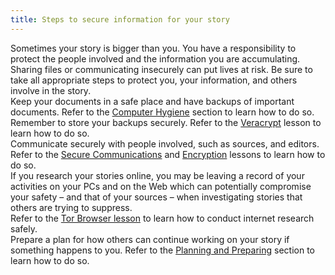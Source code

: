 ```yaml
---
title: Steps to secure information for your story
---
```

Sometimes your story is bigger than you. You have a responsibility to protect the people involved and the information you are accumulating.
<br>
Sharing files or communicating insecurely can put lives at risk. Be sure to take all appropriate steps to protect you, your information, and others involve in the story.
<br>
Keep your documents in a safe place and have backups of important documents. Refer to the [Computer Hygiene](topics/tool-7-computer-hygiene/1-computer-hygiene/3-4-learn.md) section to learn how to do so.
<br>
Remember to store your backups securely. Refer to the [Veracrypt](topics/tool-5-veracrypt/0-getting-started/1-1-intro.md) lesson to learn how to do so.
<br>
Communicate securely with people involved, such as sources, and editors. Refer to the [Secure Communications](topics/understand-4-digisec/4-secure-communications/1-1-intro.md) and [Encryption](topics/understand-4-digisec/1-encryption/1-1-intro.md) lessons to learn how to do so.
<br>
If you research your stories online, you may be leaving a record of your activities on your PCs and on the Web which can potentially compromise your safety – and that of your  sources – when investigating stories that others are trying to suppress.
<br>
Refer to the [Tor Browser lesson](topics/tool-9-tor-browser/0-getting-started/1-1-intro.md) to learn how to conduct internet research safely.
<br>
Prepare a plan for how others can continue working on your story if something happens to you. Refer to the [Planning and Preparing](topics/practice-2-planning/0-getting-started/1-1-intro.md) section to learn how to do so.
